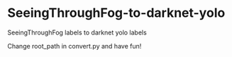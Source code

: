 # SeeingThroughFog-to-darknet-yolo
SeeingThroughFog labels to darknet yolo labels

Change root_path in convert.py and have fun!
